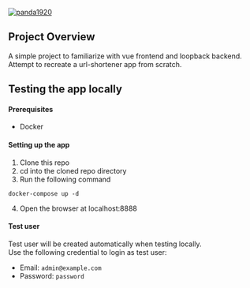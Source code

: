 [![panda1920](https://circleci.com/gh/panda1920/url-shortener.svg?style=shield)](https://app.circleci.com/pipelines/github/panda1920/url-shortener)

## Project Overview
A simple project to familiarize with vue frontend and loopback backend.  
Attempt to recreate a url-shortener app from scratch.

## Testing the app locally
#### Prerequisites
* Docker

#### Setting up the app
1. Clone this repo
2. cd into the cloned repo directory
3. Run the following command
```
docker-compose up -d
```
4. Open the browser at localhost:8888

#### Test user
Test user will be created automatically when testing locally.  
Use the following credential to login as test user:

* Email: `admin@example.com`
* Password: `password`
